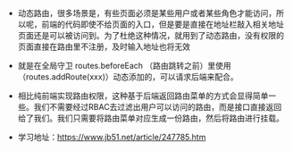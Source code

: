    - 动态路由，很多场景是，有些页面必须是某些用户或者某些角色才能访问，所以呢，前端的代码即使不给页面的入口，但是要是直接在地址栏敲入相关地址页面还是可以被访问到。为了杜绝这种情况，就用到了动态路由，没有权限的页面直接在路由里不注册，及时输入地址也将无效

   - 就是在全局守卫 routes.beforeEach （路由跳转之前）里使用 （routes.addRoute(xxx)）动态添加的，可以请求后端来配合。
   - 相比纯前端实现路由权限，这种基于后端返回路由菜单的方式会显得简单一些。我们不需要经过RBAC去过滤出用户可以访问的路由，而是接口直接返回给了我们。我们只需要将路由菜单对应生成一份路由，然后将路由进行挂载。
   - 学习地址：https://www.jb51.net/article/247785.htm